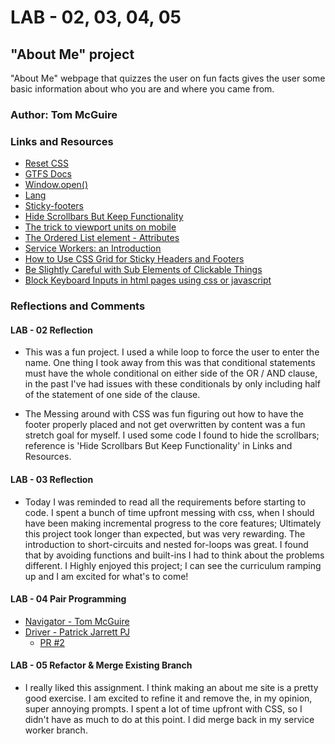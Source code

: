 # LAB - 02, 03, 04, 05

## "About Me" project

"About Me" webpage that quizzes the user on fun facts gives the user some basic information about who you are and where you came from.

### Author: Tom McGuire

### Links and Resources

* [Reset CSS](https://meyerweb.com/eric/tools/css/reset/ "Reset CSS")
* [GTFS Docs](https://developers.google.com/transit/gtfs "General Transit Feed Specification Documentation")
* [Window.open()](https://developer.mozilla.org/en-US/docs/Web/API/Window/open "Window.open() Documentation")
* [Lang](https://developer.mozilla.org/en-US/docs/Web/HTML/Global_attributes/lang "html lang")
* [Sticky-footers](https://css-tricks.com/fun-viewport-units/#full-height-layouts-hero-images-and-sticky-footers "Sticky-footers")
* [Hide Scrollbars But Keep Functionality](https://www.w3schools.com/howto/howto_css_hide_scrollbars.asp "Hide Scrollbars But Keep Functionality")
* [The trick to viewport units on mobile](https://css-tricks.com/the-trick-to-viewport-units-on-mobile/ "The trick to viewport units on mobile")
* [The Ordered List element - Attributes](https://developer.mozilla.org/en-US/docs/Web/HTML/Element/ol#attributes "The Ordered List element - Attributes")
* [Service Workers: an Introduction](https://developers.google.com/web/fundamentals/primers/service-workers "Service Workers: an Introduction")
* [How to Use CSS Grid for Sticky Headers and Footers](https://css-tricks.com/how-to-use-css-grid-for-sticky-headers-and-footers/ "How to Use CSS Grid for Sticky Headers and Footers")
* [Be Slightly Careful with Sub Elements of Clickable Things](https://css-tricks.com/slightly-careful-sub-elements-clickable-things/ "Be Slightly Careful with Sub Elements of Clickable Things")
* [Block Keyboard Inputs in html pages using css or javascript](https://stackoverflow.com/a/51295654/7967484 "Block Keyboard Inputs in html pages using css or javascript")

### Reflections and Comments

#### LAB - 02 Reflection

* This was a fun project. I used a while loop to force the user to enter the name. One thing I took away from this was that conditional statements must have the whole conditional on either side of the OR / AND clause, in the past I've had issues with these conditionals by only including half of the statement of one side of the clause.

* The Messing around with CSS was fun figuring out how to have the footer properly placed and not get overwritten by content was a fun stretch goal for myself. I used some code I found to hide the scrollbars; reference is 'Hide Scrollbars But Keep Functionality' in Links and Resources.

#### LAB - 03 Reflection

* Today I was reminded to read all the requirements before starting to code. I spent a bunch of time upfront messing with css, when I should have been making incremental progress to the core features; Ultimately this project took longer than expected, but was very rewarding. The introduction to short-circuits and nested for-loops was great. I found that by avoiding functions and built-ins I had to think about the problems different. I Highly enjoyed this project; I can see the curriculum ramping up and I am excited for what's to come!

#### LAB - 04 Pair Programming

* [Navigator - Tom McGuire](https://github.com/MuckT)
* [Driver - Patrick Jarrett PJ](https://github.com/pattywagonpbj)
  * [PR #2](https://github.com/MuckT/about-me/pull/2)

#### LAB - 05 Refactor & Merge Existing Branch

* I really liked this assignment. I think making an about me site is a pretty good exercise. I am excited to refine it and remove the, in my opinion, super annoying prompts. I spent a lot of time upfront with CSS, so I didn't have as much to do at this point. I did merge back in my service worker branch.
